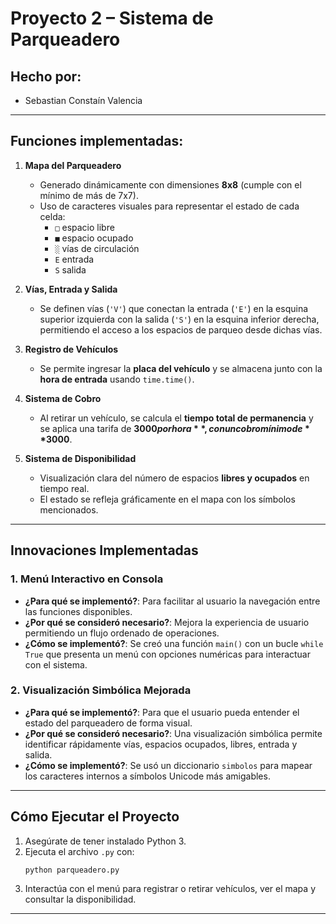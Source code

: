 # Proyecto 2 – Sistema de Parqueadero

## Hecho por:
- Sebastian Constaín Valencia

---

## Funciones implementadas:

1. **Mapa del Parqueadero**
   - Generado dinámicamente con dimensiones **8x8** (cumple con el mínimo de más de 7x7).
   - Uso de caracteres visuales para representar el estado de cada celda:
     - `□` espacio libre
     - `■` espacio ocupado
     - `░` vías de circulación
     - `E` entrada
     - `S` salida

2. **Vías, Entrada y Salida**
   - Se definen vías (`'V'`) que conectan la entrada (`'E'`) en la esquina superior izquierda con la salida (`'S'`) en la esquina inferior derecha, permitiendo el acceso a los espacios de parqueo desde dichas vías.

3. **Registro de Vehículos**
   - Se permite ingresar la **placa del vehículo** y se almacena junto con la **hora de entrada** usando `time.time()`.

4. **Sistema de Cobro**
   - Al retirar un vehículo, se calcula el **tiempo total de permanencia** y se aplica una tarifa de **$3000 por hora**, con un cobro mínimo de **$3000**.

5. **Sistema de Disponibilidad**
   - Visualización clara del número de espacios **libres y ocupados** en tiempo real.
   - El estado se refleja gráficamente en el mapa con los símbolos mencionados.

---

## Innovaciones Implementadas

### 1. Menú Interactivo en Consola
- **¿Para qué se implementó?**: Para facilitar al usuario la navegación entre las funciones disponibles.
- **¿Por qué se consideró necesario?**: Mejora la experiencia de usuario permitiendo un flujo ordenado de operaciones.
- **¿Cómo se implementó?**: Se creó una función `main()` con un bucle `while True` que presenta un menú con opciones numéricas para interactuar con el sistema.

### 2. Visualización Simbólica Mejorada
- **¿Para qué se implementó?**: Para que el usuario pueda entender el estado del parqueadero de forma visual.
- **¿Por qué se consideró necesario?**: Una visualización simbólica permite identificar rápidamente vías, espacios ocupados, libres, entrada y salida.
- **¿Cómo se implementó?**: Se usó un diccionario `simbolos` para mapear los caracteres internos a símbolos Unicode más amigables.

---

## Cómo Ejecutar el Proyecto

1. Asegúrate de tener instalado Python 3.
2. Ejecuta el archivo `.py` con:
   ```bash
   python parqueadero.py
   ```
3. Interactúa con el menú para registrar o retirar vehículos, ver el mapa y consultar la disponibilidad.

---
